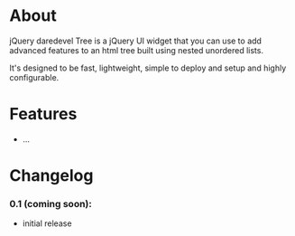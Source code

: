 # About
jQuery daredevel Tree is a jQuery UI widget that you can use to add advanced features to an html tree built using nested unordered lists.

It's designed to be fast, lightweight, simple to deploy and setup and highly configurable.

# Features
* ...

# Changelog
### 0.1 (coming soon):
* initial release